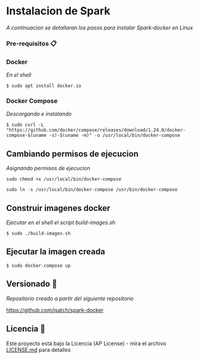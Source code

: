 # Instalacion de Spark

_A continuacion se detallaran los pasos para instalar Spark-docker en Linux_


### Pre-requisitos 📋

### Docker

_En el shell_

```
$ sudo apt install docker.io
```

### Docker Compose 

_Descargando e instalando_

```
$ sudo curl -L "https://github.com/docker/compose/releases/download/1.24.0/docker-compose-$(uname -s)-$(uname -m)" -o /usr/local/bin/docker-compose
```

## Cambiando permisos de ejecucion 

_Asignando permisos de ejecucion_

```
sudo chmod +x /usr/local/bin/docker-compose
```

```
sudo ln -s /usr/local/bin/docker-compose /usr/bin/docker-compose
```

## Construir imagenes docker 

_Ejecutar en el shell el script build-images.sh_

```
$ sudo ./build-images.sh
```

## Ejecutar la imagen creada

```
$ sudo docker-compose up
```

## Versionado 📌

_Repositorio creado a partir del siguiente repositorio_

https://github.com/jsatch/spark-docker


## Licencia 📄

Este proyecto está bajo la Licencia (AP License) - mira el archivo [LICENSE.md](LICENSE.md) para detalles

